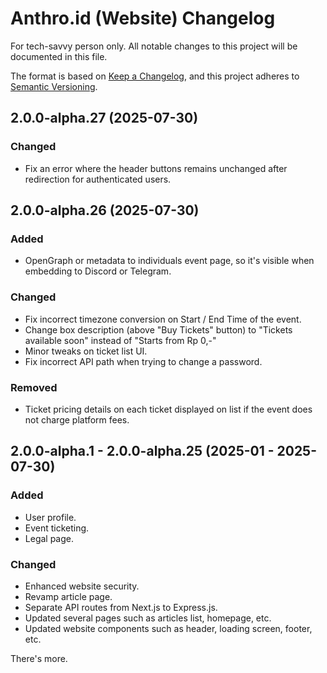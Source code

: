 # Anthro.id (Website) Changelog
For tech-savvy person only. All notable changes to this project will be documented in this file.

The format is based on [Keep a Changelog](https://keepachangelog.com/en/1.1.0/),
and this project adheres to [Semantic Versioning](https://semver.org/spec/v2.0.0.html).

## 2.0.0-alpha.27 (2025-07-30)
### Changed
- Fix an error where the header buttons remains unchanged after redirection for authenticated users.

## 2.0.0-alpha.26 (2025-07-30)
### Added
- OpenGraph or metadata to individuals event page, so it's visible when embedding to Discord or Telegram.

### Changed
- Fix incorrect timezone conversion on Start / End Time of the event.
- Change box description (above "Buy Tickets" button) to "Tickets available soon" instead of "Starts from Rp 0,-"
- Minor tweaks on ticket list UI.
- Fix incorrect API path when trying to change a password.

### Removed
- Ticket pricing details on each ticket displayed on list if the event does not charge platform fees.

## 2.0.0-alpha.1 - 2.0.0-alpha.25 (2025-01 - 2025-07-30)
### Added
- User profile.
- Event ticketing.
- Legal page.

### Changed
- Enhanced website security.
- Revamp article page.
- Separate API routes from Next.js to Express.js.
- Updated several pages such as articles list, homepage, etc.
- Updated website components such as header, loading screen, footer, etc.

There's more.